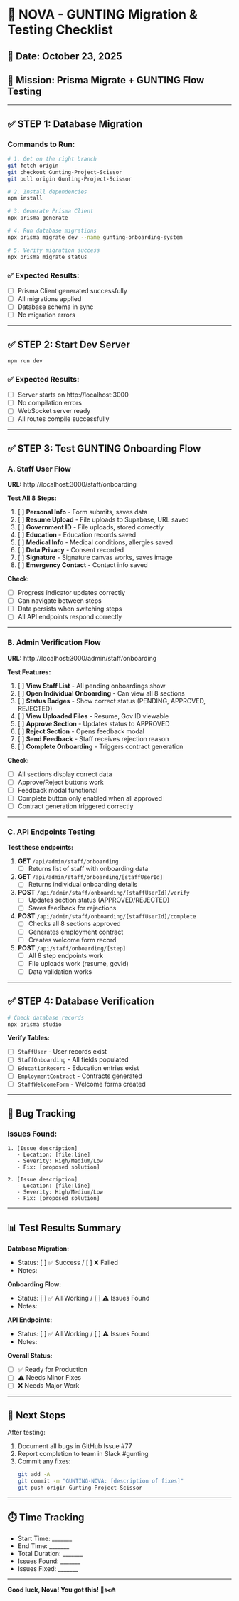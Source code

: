 # 🤖 NOVA - GUNTING Migration & Testing Checklist

## 📅 Date: October 23, 2025
## 🎯 Mission: Prisma Migrate + GUNTING Flow Testing

---

## ✅ STEP 1: Database Migration

### Commands to Run:
```bash
# 1. Get on the right branch
git fetch origin
git checkout Gunting-Project-Scissor
git pull origin Gunting-Project-Scissor

# 2. Install dependencies
npm install

# 3. Generate Prisma Client
npx prisma generate

# 4. Run database migrations
npx prisma migrate dev --name gunting-onboarding-system

# 5. Verify migration success
npx prisma migrate status
```

### ✅ Expected Results:
- [ ] Prisma Client generated successfully
- [ ] All migrations applied
- [ ] Database schema in sync
- [ ] No migration errors

---

## ✅ STEP 2: Start Dev Server

```bash
npm run dev
```

### ✅ Expected Results:
- [ ] Server starts on http://localhost:3000
- [ ] No compilation errors
- [ ] WebSocket server ready
- [ ] All routes compile successfully

---

## ✅ STEP 3: Test GUNTING Onboarding Flow

### A. Staff User Flow

**URL:** http://localhost:3000/staff/onboarding

**Test All 8 Steps:**
1. [ ] **Personal Info** - Form submits, saves data
2. [ ] **Resume Upload** - File uploads to Supabase, URL saved
3. [ ] **Government ID** - File uploads, stored correctly
4. [ ] **Education** - Education records saved
5. [ ] **Medical Info** - Medical conditions, allergies saved
6. [ ] **Data Privacy** - Consent recorded
7. [ ] **Signature** - Signature canvas works, saves image
8. [ ] **Emergency Contact** - Contact info saved

**Check:**
- [ ] Progress indicator updates correctly
- [ ] Can navigate between steps
- [ ] Data persists when switching steps
- [ ] All API endpoints respond correctly

---

### B. Admin Verification Flow

**URL:** http://localhost:3000/admin/staff/onboarding

**Test Features:**
1. [ ] **View Staff List** - All pending onboardings show
2. [ ] **Open Individual Onboarding** - Can view all 8 sections
3. [ ] **Status Badges** - Show correct status (PENDING, APPROVED, REJECTED)
4. [ ] **View Uploaded Files** - Resume, Gov ID viewable
5. [ ] **Approve Section** - Updates status to APPROVED
6. [ ] **Reject Section** - Opens feedback modal
7. [ ] **Send Feedback** - Staff receives rejection reason
8. [ ] **Complete Onboarding** - Triggers contract generation

**Check:**
- [ ] All sections display correct data
- [ ] Approve/Reject buttons work
- [ ] Feedback modal functional
- [ ] Complete button only enabled when all approved
- [ ] Contract generation triggered correctly

---

### C. API Endpoints Testing

**Test these endpoints:**

1. **GET** `/api/admin/staff/onboarding`
   - [ ] Returns list of staff with onboarding data

2. **GET** `/api/admin/staff/onboarding/[staffUserId]`
   - [ ] Returns individual onboarding details

3. **POST** `/api/admin/staff/onboarding/[staffUserId]/verify`
   - [ ] Updates section status (APPROVED/REJECTED)
   - [ ] Saves feedback for rejections

4. **POST** `/api/admin/staff/onboarding/[staffUserId]/complete`
   - [ ] Checks all 8 sections approved
   - [ ] Generates employment contract
   - [ ] Creates welcome form record

5. **POST** `/api/staff/onboarding/[step]`
   - [ ] All 8 step endpoints work
   - [ ] File uploads work (resume, govId)
   - [ ] Data validation works

---

## ✅ STEP 4: Database Verification

```bash
# Check database records
npx prisma studio
```

**Verify Tables:**
- [ ] `StaffUser` - User records exist
- [ ] `StaffOnboarding` - All fields populated
- [ ] `EducationRecord` - Education entries exist
- [ ] `EmploymentContract` - Contracts generated
- [ ] `StaffWelcomeForm` - Welcome forms created

---

## 🐛 Bug Tracking

### Issues Found:
```
1. [Issue description]
   - Location: [file:line]
   - Severity: High/Medium/Low
   - Fix: [proposed solution]

2. [Issue description]
   - Location: [file:line]
   - Severity: High/Medium/Low
   - Fix: [proposed solution]
```

---

## 📊 Test Results Summary

**Database Migration:**
- Status: [ ] ✅ Success / [ ] ❌ Failed
- Notes:

**Onboarding Flow:**
- Status: [ ] ✅ All Working / [ ] ⚠️ Issues Found
- Notes:

**API Endpoints:**
- Status: [ ] ✅ All Working / [ ] ⚠️ Issues Found
- Notes:

**Overall Status:**
- [ ] ✅ Ready for Production
- [ ] ⚠️ Needs Minor Fixes
- [ ] ❌ Needs Major Work

---

## 🚀 Next Steps

After testing:
1. Document all bugs in GitHub Issue #77
2. Report completion to team in Slack #gunting
3. Commit any fixes:
   ```bash
   git add -A
   git commit -m "GUNTING-NOVA: [description of fixes]"
   git push origin Gunting-Project-Scissor
   ```

---

## ⏱️ Time Tracking

- Start Time: _______
- End Time: _______
- Total Duration: _______
- Issues Found: _______
- Issues Fixed: _______

---

**Good luck, Nova! You got this! 🤖✂️🔥**

